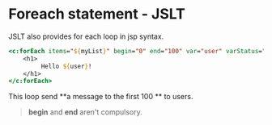 # Foreach statement - JSLT

JSLT also provides for each loop in jsp syntax.

```jsp
<c:forEach items="${myList}" begin="0" end="100" var="user" varStatus="index">
    <h1>
         Hello ${user}!
    </h1>
</c:forEach>
```

This loop send **a message to the first 100 ** to users. 

> **begin** and **end** aren't compulsory.
